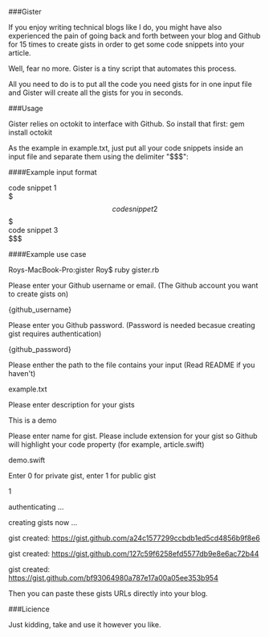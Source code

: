 ###Gister

If you enjoy writing technical blogs like I do, you might have also experienced the pain of going back and forth between your blog and Github for 15 times to create gists in order to get some code snippets into your article. 

Well, fear no more. Gister is a tiny script that automates this process.

All you need to do is to put all the code you need gists for in one input file and Gister will create all the gists for you in seconds.

###Usage

Gister relies on octokit to interface with Github. So install that first: 
gem install octokit

As the example in example.txt, just put all your code snippets inside an input file and separate them using the delimiter "$$$":

####Example input format

code snippet 1  
$$$  
code snippet 2  
$$$  
code snippet 3  
$$$  

####Example use case

Roys-MacBook-Pro:gister Roy$ ruby gister.rb 

Please enter your Github username or email. (The Github account you want to create gists on)

{github_username}

Please enter you Github password. (Password is needed becasue creating gist requires authentication)

{github_password}

Please enther the path to the file contains your input (Read README if you haven't)

example.txt

Please enter description for your gists

This is a demo 

Please enter name for gist. Please include extension for your gist so Github will highlight your code property (for
example, article.swift)

demo.swift

Enter 0 for private gist, enter 1 for public gist

1

authenticating ...

creating gists now ... 

gist created: https://gist.github.com/a24c1577299ccbdb1ed5cd4856b9f8e6

gist created: https://gist.github.com/127c59f6258efd5577db9e8e6ac72b44

gist created: https://gist.github.com/bf93064980a787e17a00a05ee353b954


Then you can paste these gists URLs directly into your blog.

###Licience

Just kidding, take and use it however you like.
